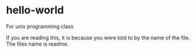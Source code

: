 # hello-world
For unix programming class

If you are reading this, it is because you were told to by the name of the file. The files name is readme.
